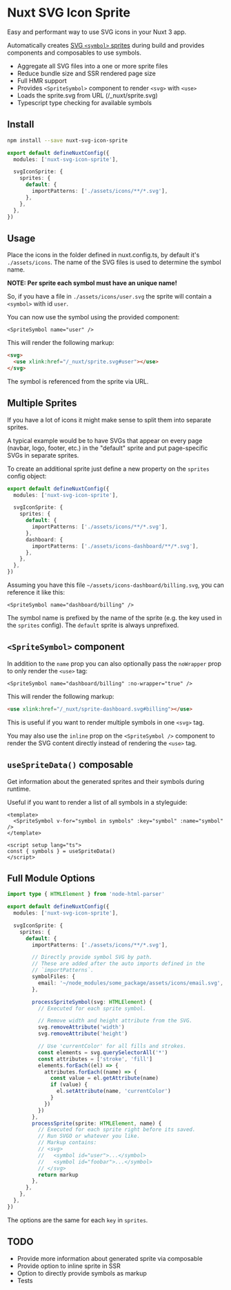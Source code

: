 # Nuxt SVG Icon Sprite

Easy and performant way to use SVG icons in your Nuxt 3 app.

Automatically creates
[SVG `<symbol>` sprites](https://www.sitepoint.com/use-svg-image-sprites/)
during build and provides components and composables to use symbols.

- Aggregate all SVG files into a one or more sprite files
- Reduce bundle size and SSR rendered page size
- Full HMR support
- Provides `<SpriteSymbol>` component to render `<svg>` with `<use>`
- Loads the sprite.svg from URL (/\_nuxt/sprite.svg)
- Typescript type checking for available symbols

## Install

```bash
npm install --save nuxt-svg-icon-sprite
```

```typescript
export default defineNuxtConfig({
  modules: ['nuxt-svg-icon-sprite'],

  svgIconSprite: {
    sprites: {
      default: {
        importPatterns: ['./assets/icons/**/*.svg'],
      },
    },
  },
})
```

## Usage

Place the icons in the folder defined in nuxt.config.ts, by default it's
`./assets/icons`. The name of the SVG files is used to determine the symbol
name.

**NOTE: Per sprite each symbol must have an unique name!**

So, if you have a file in `./assets/icons/user.svg` the sprite will contain a
`<symbol>` with id `user`.

You can now use the symbol using the provided component:

```vue
<SpriteSymbol name="user" />
```

This will render the following markup:

```html
<svg>
  <use xlink:href="/_nuxt/sprite.svg#user"></use>
</svg>
```

The symbol is referenced from the sprite via URL.

## Multiple Sprites

If you have a lot of icons it might make sense to split them into separate
sprites.

A typical example would be to have SVGs that appear on every page (navbar, logo,
footer, etc.) in the "default" sprite and put page-specific SVGs in separate
sprites.

To create an additional sprite just define a new property on the `sprites`
config object:

```typescript
export default defineNuxtConfig({
  modules: ['nuxt-svg-icon-sprite'],

  svgIconSprite: {
    sprites: {
      default: {
        importPatterns: ['./assets/icons/**/*.svg'],
      },
      dashboard: {
        importPatterns: ['./assets/icons-dashboard/**/*.svg'],
      },
    },
  },
})
```

Assuming you have this file `~/assets/icons-dashboard/billing.svg`, you can
reference it like this:

```vue
<SpriteSymbol name="dashboard/billing" />
```

The symbol name is prefixed by the name of the sprite (e.g. the key used in the
`sprites` config). The `default` sprite is always unprefixed.

## `<SpriteSymbol>` component

In addition to the `name` prop you can also optionally pass the `noWrapper` prop
to only render the `<use>` tag:

```vue
<SpriteSymbol name="dashboard/billing" :no-wrapper="true" />
```

This will render the following markup:

```html
<use xlink:href="/_nuxt/sprite-dashboard.svg#billing"></use>
```

This is useful if you want to render multiple symbols in one `<svg>` tag.

You may also use the `inline` prop on the `<SpriteSymbol />` component to render
the SVG content directly instead of rendering the `<use>` tag.

## `useSpriteData()` composable

Get information about the generated sprites and their symbols during runtime.

Useful if you want to render a list of all symbols in a styleguide:

```vue
<template>
  <SpriteSymbol v-for="symbol in symbols" :key="symbol" :name="symbol" />
</template>

<script setup lang="ts">
const { symbols } = useSpriteData()
</script>
```

## Full Module Options

```typescript
import type { HTMLElement } from 'node-html-parser'

export default defineNuxtConfig({
  modules: ['nuxt-svg-icon-sprite'],

  svgIconSprite: {
    sprites: {
      default: {
        importPatterns: ['./assets/icons/**/*.svg'],

        // Directly provide symbol SVG by path.
        // These are added after the auto imports defined in the
        // `importPatterns`.
        symbolFiles: {
          email: '~/node_modules/some_package/assets/icons/email.svg',
        },

        processSpriteSymbol(svg: HTMLElement) {
          // Executed for each sprite symbol.

          // Remove width and height attribute from the SVG.
          svg.removeAttribute('width')
          svg.removeAttribute('height')

          // Use 'currentColor' for all fills and strokes.
          const elements = svg.querySelectorAll('*')
          const attributes = ['stroke', 'fill']
          elements.forEach((el) => {
            attributes.forEach((name) => {
              const value = el.getAttribute(name)
              if (value) {
                el.setAttribute(name, 'currentColor')
              }
            })
          })
        },
        processSprite(sprite: HTMLElement, name) {
          // Executed for each sprite right before its saved.
          // Run SVGO or whatever you like.
          // Markup contains:
          // <svg>
          //   <symbol id="user">...</symbol>
          //   <symbol id="foobar">...</symbol>
          // </svg>
          return markup
        },
      },
    },
  },
})
```

The options are the same for each `key` in `sprites`.

## TODO

- Provide more information about generated sprite via composable
- Provide option to inline sprite in SSR
- Option to directly provide symbols as markup
- Tests
